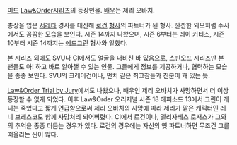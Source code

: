 [미드](%EB%AF%B8%EA%B5%AD%20%EB%93%9C%EB%9D%BC%EB%A7%88.md) [Law&Order시리즈](Law%26Order%20%EC%8B%9C%EB%A6%AC%EC%A6%88.md)의 등장인물.
[배우](%EB%B0%B0%EC%9A%B0.md)는 제리 오바치.

총상을 입은 [서레타](%ED%95%84%20%EC%84%9C%EB%A0%88%ED%83%80.md) 경사를 대신해
[로건](%EB%A7%88%EC%9D%B4%ED%81%AC%20%EB%A1%9C%EA%B1%B4.md)
[형사](%ED%98%95%EC%82%AC.md)의 파트너가 된 형사. 깐깐한 외모처럼 수사에서도 꼼꼼한 모습을 보인다. 시즌 14까지
나왔으며, 시즌 6부터는 레이 커티스, 시즌 10부터 시즌 14까지는 [에드그린](%EC%97%90%EB%93%9C%20%EA%B7%B8%EB%A6%B0.md) 형사와 일했다.

본 시리즈 외에도 SVU나 CI에서도 얼굴을 내비친 바 있음으로, 스핀오프 시리즈만 본 팬들도 아! 하고 바로 알아챌 수 있는 인물.
그들에게 정보를 제공하거나, 협력하는 모습을 종종 보인다. SVU의 크레이건이나, 먼치 같은 최고참들과 친분이 꽤 있는 듯.

[Law&Order Trial by Jury](Law%26Order%20Trial%20by%20Jury.md)에서도 나왔으나, 배우인
제리 오바치가 사망하면서 더 이상 등장할 수 없게 되었다. 이후 Law&Order 오리지널 시즌 18 에피소드 13에서 그린이 레니는
죽었다고 짧게 언급함으로써 제리 오바치의 사망에 따라 제리가 맡은 캐릭터인 레니 브레스코도 함께 사망처리 되어버렸다. CI에서 로건이나,
엘리자베스 로저스가 그와의 추억을 종종 더듬는 경우가 있다. 로건의 경우에는 자신의 옛 파트너하면 무조건 그를 떠올리는 씬이 많다.

